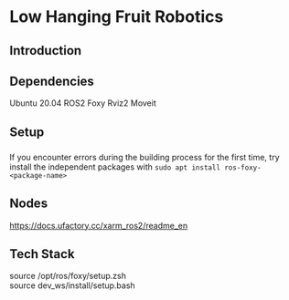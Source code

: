 # Low Hanging Fruit Robotics


## Introduction


## Dependencies
Ubuntu 20.04
ROS2 Foxy
Rviz2
Moveit


## Setup
###
If you encounter errors during the building process for the first time, try install the independent packages with `sudo apt install ros-foxy-<package-name>`

## Nodes






https://docs.ufactory.cc/xarm_ros2/readme_en



## Tech Stack



source /opt/ros/foxy/setup.zsh    
source dev_ws/install/setup.bash